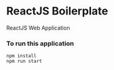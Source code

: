 # ReactJS Boilerplate
ReactJS Web Application

### To run this application

```
npm install
npm run start
```
